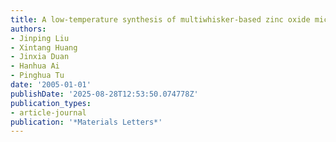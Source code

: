 ```yaml
---
title: A low-temperature synthesis of multiwhisker-based zinc oxide micron crystals
authors:
- Jinping Liu
- Xintang Huang
- Jinxia Duan
- Hanhua Ai
- Pinghua Tu
date: '2005-01-01'
publishDate: '2025-08-28T12:53:50.074778Z'
publication_types:
- article-journal
publication: '*Materials Letters*'
---
```

